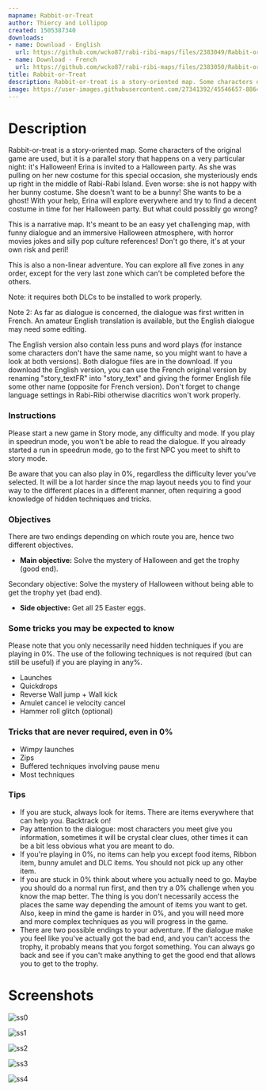 ```yaml
---
mapname: Rabbit-or-Treat
author: Thiercy and Lollipop
created: 1505387340
downloads:
- name: Download - English
  url: https://github.com/wcko87/rabi-ribi-maps/files/2383049/Rabbit-or-treat_EN.zip
- name: Download - French
  url: https://github.com/wcko87/rabi-ribi-maps/files/2383050/Rabbit-or-treat_FR.zip
title: Rabbit-or-Treat
description: Rabbit-or-treat is a story-oriented map. Some characters of the original game are used, but it is a parallel story that happens on a very particular night - it's Halloween!
image: https://user-images.githubusercontent.com/27341392/45546657-8864c500-b850-11e8-989a-3b71baeb4571.png
---
```


# Description

Rabbit-or-treat is a story-oriented map. Some characters of the original game are used, but it is a parallel story that happens on a very particular night: it's Halloween! Erina is invited to a Halloween party. As she was pulling on her new costume for this special occasion, she mysteriously ends up right in the middle of Rabi-Rabi Island. Even worse: she is not happy with her bunny costume. She doesn't want to be a bunny! She wants to be a ghost! With your help, Erina will explore everywhere and try to find a decent costume in time for her Halloween party. But what could possibly go wrong?

This is a narrative map. It's meant to be an easy yet challenging map, with funny dialogue and an immersive Halloween atmosphere, with horror movies jokes and silly pop culture references! Don't go there, it's at your own risk and peril!

This is also a non-linear adventure. You can explore all five zones in any order, except for the very last zone which can't be completed before the others.

Note: it requires both DLCs to be installed to work properly. 

Note 2: As far as dialogue is concerned, the dialogue was first written in French. An amateur English translation is available, but the English dialogue may need some editing. 

The English version also contain less puns and word plays (for instance some characters don't have the same name, so you might want to have a look at both versions). Both dialogue files are in the download. If you download the English version, you can use the French original version by renaming "story_textFR" into "story_text" and giving the former English file some other name (opposite for French version). Don't forget to change language settings in Rabi-Ribi otherwise diacritics won't work properly. 

### Instructions

Please start a new game in Story mode, any difficulty and mode. If you play in speedrun mode, you won't be able to read the dialogue. If you already started a run in speedrun mode, go to the first NPC you meet to shift to story mode.

Be aware that you can also play in 0%, regardless the difficulty lever you've selected. It will be a lot harder since the map layout needs you to find your way to the different places in a different manner, often requiring a good knowledge of hidden techniques and tricks.


### Objectives

There are two endings depending on which route you are, hence two different objectives.
- **Main objective:** Solve the mystery of Halloween and get the trophy (good end).

Secondary objective: Solve the mystery of Halloween without being able to get the trophy yet (bad end).
- **Side objective:** Get all 25 Easter eggs.


### Some tricks you may be expected to know
Please note that you only necessarily need hidden techniques if you are playing in 0%. The use of the following techniques is not required (but can still be useful) if you are playing in any%.

- Launches
- Quickdrops
- Reverse Wall jump + Wall kick
- Amulet cancel ie velocity cancel
- Hammer roll glitch (optional)

### Tricks that are never required, even in 0%
- Wimpy launches
- Zips
- Buffered techniques involving pause menu
- Most techniques 
 
### Tips
- If you are stuck, always look for items. There are items everywhere that can help you. Backtrack on!
- Pay attention to the dialogue: most characters you meet give you information, sometimes it will be crystal clear clues, other times it can be a bit less obvious what you are meant to do.
- If you're playing in 0%, no items can help you except food items, Ribbon item, bunny amulet and DLC items. You should not pick up any other item. 
- If you are stuck in 0% think about where you actually need to go. Maybe you should do a normal run first, and then try a 0% challenge when you know the map better. The thing is you don't necessarily access the places the same way depending the amount of items you want to get. Also, keep in mind the game is harder in 0%, and you will need more and more complex techniques as you will progress in the game.
- There are two possible endings to your adventure. If the dialogue make you feel like you've actually got the bad end, and you can't access the trophy, it probably means that you forgot something. You can always go back and see if you can't make anything to get the good end that allows you to get to the trophy.

# Screenshots

![ss0](https://user-images.githubusercontent.com/27341392/45546657-8864c500-b850-11e8-989a-3b71baeb4571.png)

![ss1](https://user-images.githubusercontent.com/27341392/45546658-8864c500-b850-11e8-8e37-82308bae8b19.png)

![ss2](https://user-images.githubusercontent.com/27341392/45546659-8864c500-b850-11e8-95f0-a027b750a263.png)

![ss3](https://user-images.githubusercontent.com/27341392/45546660-88fd5b80-b850-11e8-9e55-f218c8ae1424.png)

![ss4](https://user-images.githubusercontent.com/27341392/45546662-88fd5b80-b850-11e8-8328-96ab4b4a0966.png)
